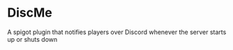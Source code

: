 # DiscMe
A spigot plugin that notifies players over Discord whenever the server starts up or shuts down
